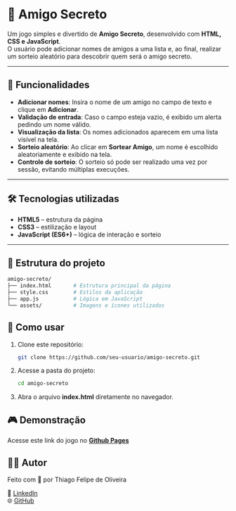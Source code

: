 # 🎁 Amigo Secreto

Um jogo simples e divertido de **Amigo Secreto**, desenvolvido com **HTML, CSS e JavaScript**.  
O usuário pode adicionar nomes de amigos a uma lista e, ao final, realizar um sorteio aleatório para descobrir quem será o amigo secreto.

---

## 🚀 Funcionalidades

- **Adicionar nomes**: Insira o nome de um amigo no campo de texto e clique em **Adicionar**.
- **Validação de entrada**: Caso o campo esteja vazio, é exibido um alerta pedindo um nome válido.
- **Visualização da lista**: Os nomes adicionados aparecem em uma lista visível na tela.
- **Sorteio aleatório**: Ao clicar em **Sortear Amigo**, um nome é escolhido aleatoriamente e exibido na tela.
- **Controle de sorteio**: O sorteio só pode ser realizado uma vez por sessão, evitando múltiplas execuções.

---

## 🛠️ Tecnologias utilizadas

- **HTML5** – estrutura da página  
- **CSS3** – estilização e layout  
- **JavaScript (ES6+)** – lógica de interação e sorteio  

---

## 📂 Estrutura do projeto

```bash
amigo-secreto/
├── index.html       # Estrutura principal da página
├── style.css        # Estilos da aplicação
├── app.js           # Lógica em JavaScript
└── assets/          # Imagens e ícones utilizados
```
## 📖 Como usar

1. Clone este repositório:
   ```bash
   git clone https://github.com/seu-usuario/amigo-secreto.git

2. Acesse a pasta do projeto:
   ```bash
   cd amigo-secreto

3. Abra o arquivo **index.html** diretamente no navegador.

## 🎮 Demonstração

Acesse este link do jogo no [**Github Pages**](https://thiagofelipedev.github.io/amigoSecreto/)

## 👨‍💻 Autor

Feito com 💙 por Thiago Felipe de Oliveira

🔗 [LinkedIn](https://www.linkedin.com/in/thiago-felipe-de-oliveira/)  
🌐 [GitHub](https://github.com/thiagofelipedev)
